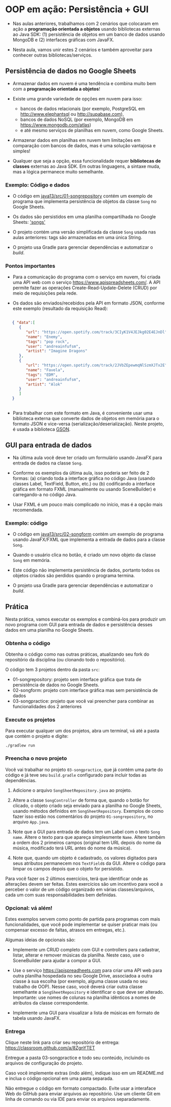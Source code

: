 <!--
author:   Andrea Charão

email:    andrea@inf.ufsm.br

version:  0.0.1

language: PT-BR

narrator: Brazilian Portuguese Female

comment:  Material de apoio elaborado para a disciplina
          ELC117 - Paradigmas de Programação,
          da Universidade Federal de Santa Maria

link:     https://cdn.jsdelivr.net/chartist.js/latest/chartist.min.css

script:   https://cdn.jsdelivr.net/chartist.js/latest/chartist.min.js

translation: English  translations/English.md

@load.java: @load(java,@0)

@load
<script style="display: block" modify="false" run-once="true">
    fetch("@1")
    .then((response) => {
        if (response.ok) {
            response.text()
            .then((text) => {
                send.lia("LIASCRIPT:\n``` @0\n" + text + "\n```")
            })
        } else {
            send.lia("HTML: <span style='color: red'>Something went wrong, could not load <a href='@1'>@1</a></span>")
        }
    })
    "loading: @1"
</script>
@end

-->

# OOP em ação: Persistência + GUI

* Nas aulas anteriores, trabalhamos com 2 cenários que colocaram em ação a **programação orientada a objetos** usando bibliotecas externas ao Java SDK: (1) persistência de objetos em um banco de dados usando MongoDB e (2) interfaces gráficas com JavaFX.

* Nesta aula, vamos unir estes 2 cenários e também aproveitar para conhecer outras bibliotecas/serviços.


## Persistência de dados no Google Sheets


* Armazenar dados em nuvem é uma tendência e combina muito bem com a **programação orientada a objetos**! 

* Existe uma grande variedade de opções em nuvem para isso: 

  - bancos de dados relacionais (por exemplo, PostgreSQL em http://www.elephantsql ou http://supabase.com), 
  - bancos de dados NoSQL (por exemplo, MongoDB em https://www.mongodb.com/atlas) 
  - e até mesmo serviços de planilhas em nuvem, como Google Sheets.

* Armazenar dados em planilhas em nuvem tem limitações em comparação com bancos de dados, mas é uma solução vantajosa e simples!

* Qualquer que seja a opção, essa funcionalidade requer **bibliotecas de classes** externas ao Java SDK. Em outras linguagens, a sintaxe muda, mas a lógica permanece muito semelhante.





### Exemplo: Código e dados 

* O código em [java13/src/01-songrepository](https://github.com/AndreaInfUFSM/elc117-2022b/tree/main/praticas/java13/src/01-songrepository) contém um exemplo de programa que implementa persistência de objetos da classe `Song` no Google Sheets. 

* Os dados são persistidos em uma planilha compartilhada no Google Sheets: ['songs'](https://docs.google.com/spreadsheets/d/1iW7j0NtDbzFuoCSEi9Y4DWDgzRkeA4V_cYvlKBQbmIg/edit?usp=sharing)


* O projeto contém uma versão simplificada da classe `Song` usada nas aulas anteriores: tags são armazenadas em uma única String.

* O projeto usa Gradle para gerenciar dependências e automatizar o *build*. 

### Pontos importantes


* Para a comunicação do programa com o serviço em nuvem, foi criada uma API web com o serviço https://www.apispreadsheets.com/. A API permite fazer as operações Create-Read-Update-Delete (CRUD) por meio de requisições pela rede.

* Os dados são enviados/recebidos pela API em formato JSON, conforme este exemplo (resultado da requisição Read):

```json 
   
   { "data":[
      {
         "url": "https://open.spotify.com/track/3CIyK1V4JEJkg02E4EJnDl",
         "name": "Enemy",
         "tags": "pop rock",
         "user": "andreainfufsm",
         "artist": "Imagine Dragons"
      },
      {
         "url": "https://open.spotify.com/track/2JVbZEpewmqNlSzmXJTx2E",
         "name": "Favela",
         "tags": "EDM",
         "user": "andreainfufsm",
         "artist": "Alok"
      }
      ]
   }
  
```
   

*  Para trabalhar com este formato em Java, é conveniente usar uma biblioteca externa que converte dados de objetos em memória para o formato JSON e vice-versa (serialização/deserialização). Neste projeto, é usada a biblioteca [GSON](https://github.com/google/gson/blob/master/UserGuide.md).


## GUI para entrada de dados

* Na última aula você deve ter criado um formulário usando JavaFX para entrada de dados na classe `Song`. 

* Conforme os exemplos da última aula, isso poderia ser feito de 2 formas: (a) criando toda a interface gráfica no código Java (usando classes Label, TextField, Button, etc.) ou (b) codificando a interface gráfica em formato FXML (manualmente ou usando SceneBuilder) e carregando-a no código Java.

* Usar FXML é um pouco mais complicado no início, mas é a opção mais recomendada.


### Exemplo: código 

* O código em [java13/src/02-songform](https://github.com/AndreaInfUFSM/elc117-2022b/tree/main/praticas/java13/src/02-songform) contém um exemplo de programa usando JavaFX/FXML que implementa a entrada de dados para a classe `Song`. 

* Quando o usuário clica no botão, é criado um novo objeto da classe `Song` em memória. 

* Este código não implementa persistência de dados, portanto todos os objetos criados são perdidos quando o programa termina.


* O projeto usa Gradle para gerenciar dependências e automatizar o *build*. 







## Prática

Nesta prática, vamos executar os exemplos e combiná-los para produzir um novo programa com GUI para entrada de dados e persistência desses dados em uma planilha no Google Sheets.


### Obtenha o código


Obtenha o código como nas outras práticas, atualizando seu fork do repositório da disciplina (ou clonando todo o repositório).

O código tem 3 projetos dentro da pasta `src`:

* 01-songrepository: projeto sem interface gráfica que trata de persistência de dados no Google Sheets.
* 02-songform: projeto com interface gráfica mas sem persistência de dados
* 03-songpractice: projeto que você vai preencher para combinar as funcionalidades dos 2 anteriores


### Execute os projetos


Para executar qualquer um dos projetos, abra um terminal, vá até a pasta que contém o projeto e digite:  


```
./gradlew run
```






### Preencha o novo projeto

Você vai trabalhar no projeto `03-songpractice`, que já contém uma parte do código e já teve seu `build.gradle` configurado para incluir todas as dependências.

1. Adicione o arquivo `SongSheetRepository.java` ao projeto.

2. Altere a classe `SongController` de forma que, quando o botão for clicado, o objeto criado seja enviado para a planilha no Google Sheets, usando métodos definidos em `SongSheetRepository`. Exemplos de como fazer isso estão nos comentários do projeto `01-songrepository`, no arquivo `App.java`.

3. Note que a GUI para entrada de dados tem um Label com o texto `Song name`. Altere o texto para que apareça simplesmente `Name`. Altere também a ordem dos 2 primeiros campos (original tem URL depois do nome da música, modificado terá URL antes do nome da música). 

4. Note que, quando um objeto é cadastrado, os valores digitados para seus atributos permanecem nos `TextField`s da GUI. Altere o código para limpar os campos depois que o objeto for persistido.

Para você fazer os 2 últimos exercícios, terá que identificar onde as alterações devem ser feitas. Estes exercícios são um incentivo para você a perceber o valor de um código organizado em várias classes/arquivos, cada um com suas responsabilidades bem definidas.

### Opcional: vá além!

Estes exemplos servem como ponto de partida para programas com mais funcionalidades, que você pode implementar se quiser praticar mais (ou compensar excesso de faltas, atrasos em entregas, etc.).

Algumas ideias de opcionais são:

- Implemente um CRUD completo com GUI e controllers para cadastrar, listar, alterar e remover músicas da planilha. Neste caso, use o SceneBuilder para ajudar a compor a GUI.

- Use o serviço https://apispreadheets.com para criar uma API web para outra planilha hospedada no seu Google Drive, associadoa a outra classe à sua escolha (por exemplo, alguma classe usada no seu trabalho de OOP). Nesse caso, você deverá criar outra classe semelhante a `SongSheetRepository` e identificar o que deve ser alterado. Importante: use nomes de colunas na planilha idênticos a nomes de atributos da classe correspondente.

- Implemente uma GUI para visualizar a lista de músicas em formato de tabela usando JavaFX.



### Entrega

Clique neste link para criar seu repositório de entrega: https://classroom.github.com/a/8ZgnYTET

Entregue a pasta 03-songpractice e todo seu conteúdo, incluindo os arquivos de configuração do projeto. 

Caso você implemente extras (indo além), indique isso em um README.md e inclua o código opcional em uma pasta separada.

Não entregue o código em formato compactado. Evite usar a interaface Web do GitHub para enviar arquivos ao repositório. Use um cliente Git em linha de comando ou via IDE para enviar os arquivos separadamente.
